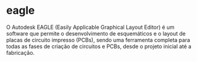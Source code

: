# eagle
O Autodesk EAGLE (Easily Applicable Graphical Layout Editor) é um software que permite o desenvolvimento de esquemáticos e o layout de placas de circuito impresso (PCBs), sendo uma ferramenta completa para todas as fases de criação de circuitos e PCBs, desde o projeto inicial até a fabricação.

